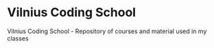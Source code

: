 # Vilnius Coding School
Vilnius Coding School - Repository of courses and material used in my classes
